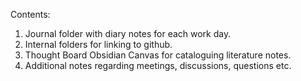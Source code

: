 Contents:

1. Journal folder with diary notes for each work day.
2. Internal folders for linking to github.
3. Thought Board Obsidian Canvas for cataloguing literature notes.
4. Additional notes regarding meetings, discussions, questions etc.
